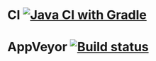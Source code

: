 # CI [![Java CI with Gradle](https://github.com/AnnZeff/UnitHW2.3/actions/workflows/gradle.yml/badge.svg)](https://github.com/AnnZeff/UnitHW2.3/actions/workflows/gradle.yml)

# AppVeyor [![Build status](https://ci.appveyor.com/api/projects/status/9yfes9b8xvijkw4f?svg=true)](https://ci.appveyor.com/project/AnnZeff/unithw2-3)
